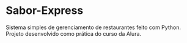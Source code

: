 # Sabor-Express
Sistema simples de gerenciamento de restaurantes feito com Python. Projeto desenvolvido como prática do curso da Alura.
